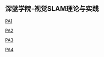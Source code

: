 ## 深蓝学院-视觉SLAM理论与实践

[PA1](./PA1/PA1-Solution.md)

[PA2](./PA2/PA2-Solution.md)

[PA3](./PA3/solution/PA3-Solution.md)

[PA4](./PA4/solution/PA4-Solution.md)
